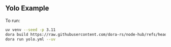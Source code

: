 ## Yolo Example

To run:

```bash
uv venv --seed -p 3.11
dora build https://raw.githubusercontent.com/dora-rs/node-hub/refs/heads/main/examples/object-detection/yolo.yml --uv
dora run yolo.yml --uv
```
